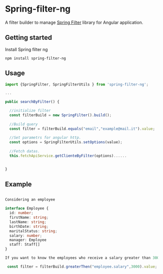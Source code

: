 # Spring-filter-ng

A filter builder to manage [Spring Filter](https://github.com/turkraft/spring-filter) library for Angular application.

## Getting started

Install Spring filter ng

```
npm install spring-filter-ng
```

## Usage

```ts
import {SpringFilter, SpringFilterUtils } from 'spring-filter-ng';
```

```ts
...

public searchByFilter() {

  //initialize filter
  const filterBuild = new SpringFilter().build(); 
  
  //Build query
  const filter = filterBuild.equals("email","example@mail.it").value;
  
  //Set parametrs for angular http.
  const options = SpringFilterUtils.setOptions(value);
  
  //Fetch datas.
  this.fetchApiService.getClienteByFilter(options)......
  

}
```

## Example

```ts

Considering an employee

interface Employee {
  id: number;
  firstName: string;
  lastName: string;
  birthDate: string;
  maritalStatus: string;
  salary: number;
  manager: Employee
  staff: Staff[]
}

If you want to know the employees who receive a salary greater than 3000:

 const filter = filterBuild.greaterThen("employee.salary",3000).value;

```

